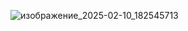 ![изображение_2025-02-10_182545713](https://github.com/user-attachments/assets/2f0174cf-1233-42d8-96d3-615a501ed072)
